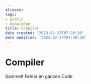 ```yaml
---
aliases: 
tags: 
- public
- knowledge
title: Compiler
date created: "2023-02-27T07:28:20"
date modified: "2023-02-27T07:28:38"
---
```


# Compiler

Sammelt Fehler im ganzen Code
